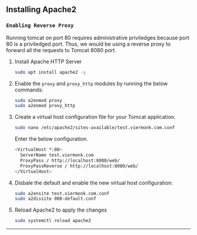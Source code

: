 ## Installing Apache2

### `Enabling Reverse Proxy`

Running tomcat on port 80 requires administrative priviledges because port 80 is a priviledged port. Thus, we would be using a reverse proxy to forward all the requests to Tomcat 8080 port.

1. Install Apache HTTP Server
    ```sh
    sudo apt install apache2 -y
    ```

1. Enable the `proxy` and `proxy_http` modules by running the below commands:
    ```sh
    sudo a2enmod proxy
    sudo a2enmod proxy_http
    ```

1. Create a virtual host configuration file for your Tomcat application.
    ```sh
    sudo nano /etc/apache2/sites-available/test.viermonk.com.conf
    ```

    Enter the below configuration.
    ```sh
    <VirtualHost *:80>
      ServerName test.viermonk.com
      ProxyPass / http://localhost:8080/web/
      ProxyPassReverse / http://localhost:8080/web/
    </VirtualHost>
    ```

1. Disbale the default and enable the new virtual host configuration:
    ```sh
    sudo a2ensite test.viermonk.com.conf
    sudo a2dissite 000-default.conf
    ```

1. Reload Apache2 to apply the changes
    ```sh
    sudo systemctl reload apache2
    ```

---